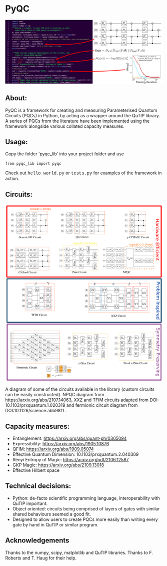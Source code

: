 # PyQC

![Screenshot of library in use](images/explainer.png)

## About:
PyQC is a framework for creating and measuring Parameterised Quantum Circuits (PQCs)
in Python, by acting as a wrapper around the QuTIP library. A series of PQCs from the
literature have been implemented using the framework alongside various collated capacity
measures.

## Usage:
Copy the folder 'pyqc_lib' into your project folder and use
```
from pyqc_lib import pyqc
```
Check out <span style="font-family:Courier New;">hello\_world.py</span> or <span style="font-family:Courier New;">tests.py</span> for examples of the framework in action.

## Circuits:

![Diagram of available circuits](images/circuits.png)

A diagram of some of the circuits available in the library (custom circuits can be easily constructed). NPQC diagram from https://arxiv.org/abs/2107.14063, XXZ and TFIM circuits adapted from DOI: 10.1103/prxquantum.1.020319 and fermionic circuit diagram from DOI:10.1126/science.abb9811 .

## Capacity measures:
- Entanglement: https://arxiv.org/abs/quant-ph/0305094
- Expressibility: https://arxiv.org/abs/1905.10876
- QFIM: https://arxiv.org/abs/1909.05074
- Effective Quantum Dimension: 10.1103/prxquantum.2.040309
- Rényi Entropy of Magic: https://arxiv.org/pdf/2106.12587
- GKP Magic: https://arxiv.org/abs/2109.13018
- Effective Hilbert space

## Technical decisions:
- Python: de-facto scientific programming language, interoperability with QuTIP important.
- Object oriented: circuits being comprised of layers of gates with similar shared behaviours seemed a good fit.
- Designed to allow users to create PQCs more easily than writing every gate by hand in QuTIP or similar program.

## Acknowledgements
Thanks to the numpy, scipy, matplotlib and QuTIP libraries.
Thanks to F. Roberts and T. Haug for their help.

